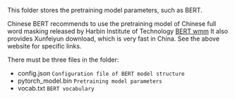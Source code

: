 This folder stores the pretraining model parameters, such as BERT.

Chinese BERT recommends to use the pretraining model of Chinese full word masking released by Harbin Institute of Technology [BERT wmm](https://github.com/ymcui/Chinese-BERT-wwm) It also provides Xunfeiyun download, which is very fast in China. See the above website for specific links.

There must be three files in the folder:

- config.json `Configuration file of BERT model structure`
- pytorch_model.bin `Pretraining model parameters`
- vocab.txt `BERT vocabulary`
